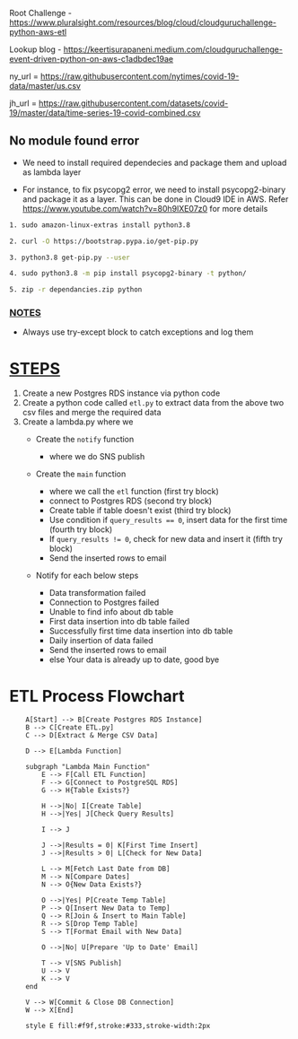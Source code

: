 Root Challenge - https://www.pluralsight.com/resources/blog/cloud/cloudguruchallenge-python-aws-etl

Lookup blog - https://keertisurapaneni.medium.com/cloudguruchallenge-event-driven-python-on-aws-c1adbdec19ae

ny_url = https://raw.githubusercontent.com/nytimes/covid-19-data/master/us.csv

jh_url = https://raw.githubusercontent.com/datasets/covid-19/master/data/time-series-19-covid-combined.csv

## No module found error


- We need to install required dependecies and package them and upload as lambda layer

- For instance, to fix psycopg2 error, we need to install psycopg2-binary and package it as a layer. This can be done in Cloud9 IDE in AWS. Refer https://www.youtube.com/watch?v=80h9lXE07z0 for more details

```bash
1. sudo amazon-linux-extras install python3.8

2. curl -O https://bootstrap.pypa.io/get-pip.py

3. python3.8 get-pip.py --user

4. sudo python3.8 -m pip install psycopg2-binary -t python/

5. zip -r dependancies.zip python
```

### <u>NOTES</u>

* Always use try-except block to catch exceptions and log them

# <u>STEPS</u>

1. Create a new Postgres RDS instance via python code
2. Create a python code called `etl.py` to extract data from the above two csv files and merge the required data
3. Create a lambda.py where we
    * Create the `notify` function
        - where we do SNS publish

    * Create the `main` function
        - where we call the `etl` function (first try block)
        - connect to Postgres RDS (second try block)
        - Create table if table doesn't exist (third try block)
        - Use condition if `query_results == 0`, insert data for the first time (fourth try block)
        - If `query_results != 0`, check for new data and insert it (fifth try block)
        - Send the inserted rows to email

    * Notify for each below steps
        - Data transformation failed
        - Connection to Postgres failed
        - Unable to find info about db table
        - First data insertion into db table failed
        - Successfully first time data insertion into db table
        - Daily insertion of data failed
        - Send the inserted rows to email
        - else Your data is already up to date, good bye


# ETL Process Flowchart

```mermaid
    A[Start] --> B[Create Postgres RDS Instance]
    B --> C[Create ETL.py]
    C --> D[Extract & Merge CSV Data]
    
    D --> E[Lambda Function]
    
    subgraph "Lambda Main Function"
        E --> F[Call ETL Function]
        F --> G[Connect to PostgreSQL RDS]
        G --> H{Table Exists?}
        
        H -->|No| I[Create Table]
        H -->|Yes| J[Check Query Results]
        
        I --> J
        
        J -->|Results = 0| K[First Time Insert]
        J -->|Results > 0| L[Check for New Data]
        
        L --> M[Fetch Last Date from DB]
        M --> N[Compare Dates]
        N --> O{New Data Exists?}
        
        O -->|Yes| P[Create Temp Table]
        P --> Q[Insert New Data to Temp]
        Q --> R[Join & Insert to Main Table]
        R --> S[Drop Temp Table]
        S --> T[Format Email with New Data]
        
        O -->|No| U[Prepare 'Up to Date' Email]
        
        T --> V[SNS Publish]
        U --> V
        K --> V
    end
    
    V --> W[Commit & Close DB Connection]
    W --> X[End]

    style E fill:#f9f,stroke:#333,stroke-width:2px
